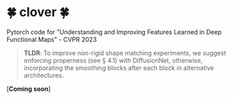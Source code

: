# :four_leaf_clover: clover :four_leaf_clover:
Pytorch code for "Understanding and Improving Features Learned in Deep Functional Maps" - CVPR 2023

> **TLDR**: To improve non-rigid shape matching experiments, we suggest enforcing properness (see § 4.1) with DiffusionNet, otherwise, incorporating the smoothing blocks after each block in alternative architectures.


[**Coming soon**]

